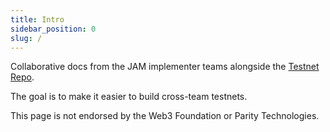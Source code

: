 ```yaml
---
title: Intro
sidebar_position: 0
slug: /
---
```


Collaborative docs from the JAM implementer teams alongside the [Testnet Repo](https://github.com/jam-duna/jamtestnet).

The goal is to make it easier to build cross-team testnets.

This page is not endorsed by the Web3 Foundation or Parity Technologies.
